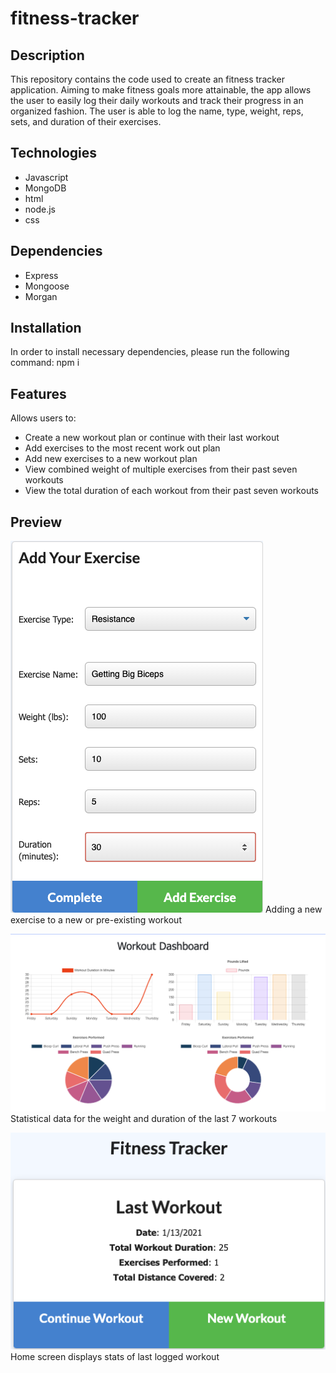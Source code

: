 # fitness-tracker

## Description
This repository contains the code used to create an fitness tracker application. Aiming to make fitness goals more attainable, the app allows the user to easily log their daily workouts and track their progress in an organized fashion. The user is able to log the name, type, weight, reps, sets, and duration of their exercises. 

## Technologies
* Javascript
* MongoDB
* html
* node.js
* css

## Dependencies
* Express
* Mongoose
* Morgan

## Installation
In order to install necessary dependencies, please run the following command: npm i

## Features
Allows users to:
* Create a new workout plan or continue with their last workout
* Add exercises to the most recent work out plan
* Add new exercises to a new workout plan
* View combined weight of multiple exercises from their past seven workouts 
* View the total duration of each workout from their past seven workouts

## Preview
![Add-Workout](./assets/add-workout.png)
Adding a new exercise to a new or pre-existing workout

![Workout-stats](./assets/workout-stats.png)
Statistical data for the weight and duration of the last 7 workouts

![Last-Workout](./assets/last-workout.png)
Home screen displays stats of last logged workout
